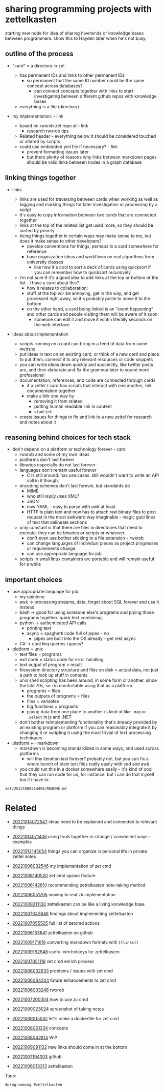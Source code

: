 # sharing programming projects with zettelkasten

starting new node for idea of sharing hiveminds or knowledge bases between programmers.
show this to Hayden later when he's not busy.

## outline of the process

- "card" = a directory in zet
    - has permanent IDs and links to other permanent IDs
        - so permanent that the same ID number could be the same concept across databases?
            - can connect concepts together with links to start investigating between different github repos with knowledge bases
    - everything is a file (directory)

- my implementation: - link
    - based on rwxrob zet repo at - link
        - research rwxrob tips
    - Related header - everything below it should be considered touched or altered by scripts
    - could use embedded yml file if necessary? - link
        - prevent formatting issues later
        - but there plenty of reasons why links between markdown pages should be valid links between nodes in a graph database

## linking things together

- links
    - links are used for traversing between cards when working as well as tagging and marking things for later investigation or processing by a script
    - it's easy to copy information between two cards that are connected together
    - links at the top of the related list get used more, so they should be sorted by priority
    - tieing things together in certain ways may make sense to me, but does it make sense to other developers?
        - develop conventions for things, perhaps in a card somewhere for reference
        - base organization ideas and workflows on real algorithms from university classes
            - like how it's cool to sort a deck of cards using quicksort if you can remember how to quicksort recursively
    - i'm not sure if it's a good idea to add links at the top or bottom of the list - i have a card about this?
        - how it relates to collaboration:
        - stuff at the top will be annoying, get in the way, and get processed right away, so it's probably polite to move it to the bottom
        - on the other hand, a card being linked is an "event happening" and other cards and people visiting them will be aware of it soon
            - someone can edit it and move it wihtin literally seconds on the web interface

- ideas about implementation
    - scripts running on a card can bring in a feed of data from some website
    - put ideas in text on an existing card, or think of a new card and place to put them. connect it to any relevant resources or code snippets
    - you can write ideas down quickly and succinctly, like twitter posts are, and then elaborate and fix the grammar later to sound more professional
    - documentation, references, and code are connected through cards
        - if a zettel / card has scripts that interact with one another, link documentation together
        - make a link one way by
            - removing it from related
            - putting human readable link in content
            - `viunlink`
    - create issues for things to fix and link to a new zettel for research and notes about it

## reasoning behind choices for tech stack

- don't depend on a platform or technology forever - card
    - rwxrob and some of my own ideas
    - platforms don't last forever
    - libraries especially do not last forever
    - languages don't remain useful forever
        - C is still around. has use cases. still wouldn't want to write an API call in it though.
    - encoding schemes don't last forever, but standards do
        - MIME
        - who still *really uses* XML?
        - JSON
        - now YAML - easy to parse with awk at least
        - HTTP is plain text and now has to attach raw binary files to post request in the most awkward way imaginable - magic guid lines of text that delineate sections
    - only constant is that there are files in directories that need to execute. they can be binaries or scripts or whatever.
        - don't even use bother sticking to a file extension - rwxrob
        - can change languages of individual pieces as project progresses or requirements change
        - can use appropriate language for job
    - scripts in small linux containers are portable and will remain useful for a while

## important choices

- use appropriate language for job
    - my opinions:
    - awk -> processing streams, data, forget about SQL forever and use it instead
    - bash -> good for using someone else's programs and piping those programs together. quick text combining.
    - python -> authenticated API calls
        - printing text
        - async = spaghetti code full of pipes - no
            - pipes are built into the OS already - get rekt async
    - C# -> cool linq queries i guess?
- platform = unix
    - text files = programs
    - exit code = status code for error handling
    - text output of program = result
    - filesystem directory structure and files on disk = actual data, not just a path to look up stuff in contents
    - unix shell scripting has been around, in some form or another, since the late 70s, so i'm comfortable using that as a platform.
        - programs = files
        - the outputs of programs = files
        - files = variables
        - big functions = programs
        - piping data from one place to another is kind of like `.map` or `.Select` in js and .NET
    - don't bother reimplementing functionality that's already provided by an existing program or platform if you can reasonably integrate it by changing it or scripting it using the most trivial of text processing techniques
- platform += markdown
    - markdown is becoming standardized in some ways, and used across platforms
        - will this iteration last forever? probably not. but you can fix a whole bunch of plain text files really easily with sed and awk.
    - you could run this in a docker somewhere easily - it's kind of cool that they can run code for us, for instance, but i can do that myself too if i have to.

` zet/20221008214406/README.md `

# Related

- [20221014072547](/zet/20221014072547/README.md) ideas need to be explained and connected to relevant things

- [20221014071406](/zet/20221014071406/README.md) using tools together in strange / convenient ways - examples
- [20221012145054](/zet/20221012145054/README.md) things you can organize in personal life in private zettel notes
- [20221006032546](/zet/20221006032546/README.md) my implementation of zet cmd
- [20221006140520](/zet/20221006140520/README.md) zet cmd spawn feature
- [20221006142610](/zet/20221006142610/README.md) recommending zettelkasten note-taking method
- [20221006051705](/zet/20221006051705/README.md) moving to real zk implementation
- [20221009211130](/zet/20221009211130/README.md) zettelkasten can be like a living knowledge base
- [20221007043646](/zet/20221007043646/README.md) findings about implementing zettelkasten
- [20221007055535](/zet/20221007055535/README.md) full list of zetcmd actions
- [20221006153641](/zet/20221006153641/README.md) zettelkasten on github
- [20221009171616](/zet/20221009171616/README.md) converting markdown formats with `[[links]]`
- [20221009162948](/zet/20221009162948/README.md) useful vim hotkeys for zettelkasten
- [20221007051119](/zet/20221007051119/README.md) zet cmd enrich process
- [20221006032933](/zet/20221006032933/README.md) problems / issues with zet cmd
- [20221006084204](/zet/20221006084204/README.md) future enhancements to zet cmd
- [20221006033248](/zet/20221006033248/README.md) rwxrob
- [20221007200304](/zet/20221007200304/README.md) how to use zc cmd
- [20221009023024](/zet/20221009023024/README.md) screenshot of taking notes
- [20221009015032](/zet/20221009015032/README.md) let's make a dockerfile for zet cmd
- [20221008061334](/zet/20221008061334/README.md) concepts
- [20221008042814](/zet/20221008042814/README.md) WIP
- [20221009091132](/zet/20221009091132/README.md) new links should come in at the bottom
- [20221007194303](/zet/20221007194303/README.md) github
- [20221006013313](/zet/20221006013313/README.md) zettelkasten

Tags:

    #programming #zettelkasten
